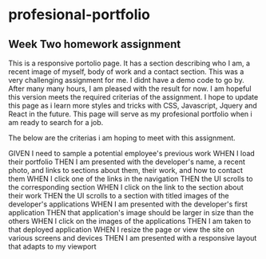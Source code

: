 # profesional-portfolio
## Week Two homework assignment 
This is a responsive portolio page. It has a section describing who I am, a recent image of myself, body of work and a contact section. This was a very challenging assignment for me. I didnt have a demo code to go by. After many many hours, I am pleased with the result for now. I am hopeful this version meets the required criterias of the assignment. I hope to update this page as i learn more styles and tricks with CSS, Javascript, Jquery and React in the future. This page will serve as my profesional portfolio when i am ready to search for a job. 

The below are the criterias i am hoping to meet with this assignment.

GIVEN I need to sample a potential employee's previous work
WHEN I load their portfolio
THEN I am presented with the developer's name, a recent photo, and links to sections about them, their work, and how to contact them
WHEN I click one of the links in the navigation
THEN the UI scrolls to the corresponding section
WHEN I click on the link to the section about their work
THEN the UI scrolls to a section with titled images of the developer's applications
WHEN I am presented with the developer's first application
THEN that application's image should be larger in size than the others
WHEN I click on the images of the applications
THEN I am taken to that deployed application
WHEN I resize the page or view the site on various screens and devices
THEN I am presented with a responsive layout that adapts to my viewport

